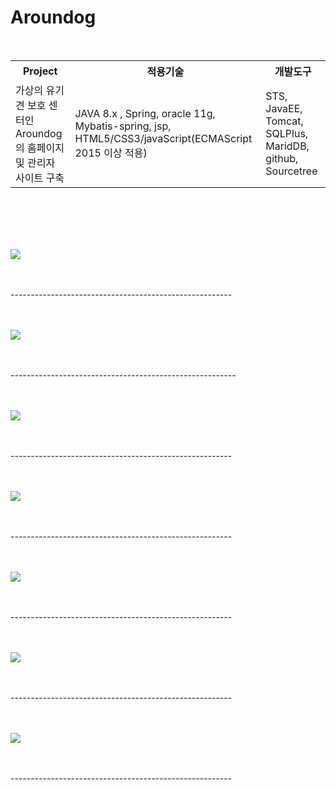 # Aroundog
<br>
<table>
  <tr>
    <th>Project</th>
    <th>적용기술</th>
    <th>개발도구</th>
  </tr>
  <tr>
    <td>가상의 유기견 보호 센터인 Aroundog의 홈페이지 및 관리자 사이트 구축</td>
    <td>JAVA 8.x , Spring, oracle 11g, Mybatis-spring, jsp, HTML5/CSS3/javaScript(ECMAScript 2015 이상 적용)</td>
    <td>STS, JavaEE, Tomcat, SQLPlus, MaridDB, github, Sourcetree</td>
  </tr>
</table>  
<br><br><br><br>


<img src="https://postfiles.pstatic.net/MjAxOTA1MjFfNDYg/MDAxNTU4NDQ0ODkzNTM4.7cFc_EADveO5ydlLqaZjR7VNNTAiSdfR3K6zzpazyCEg.0xsSN-wU7QPkobADsGiflDTqk0wPXPI9NI1_dXHMNIkg.PNG.skykim010/4-1.png?type=w773"> <br><br><br>

-------------------------------------------------------<br><br><br>

<img src="https://postfiles.pstatic.net/MjAxOTA1MjFfNCAg/MDAxNTU4NDQ0ODkzNzQx.fqvzD9BlaI8kZg2Iqej4Da4anuszO-nUty-Y5cwlxZIg.ecnmrunNjnYpO5xNUbITwtltl5cGMELoU7gefjdWN04g.PNG.skykim010/4-2.png?type=w773"> <br><br><br>

--------------------------------------------------------<br><br><br>

<img src="https://postfiles.pstatic.net/MjAxOTA1MjFfMjYw/MDAxNTU4NDQ0ODkzNzg5.o5b69XYh0CvarJBmiL8VRLV45QzT50biYWRREM5xNEIg.3640QTR0Kplxo6I0enbuyGzII_OcK6kS7l6t6Q9_Q_Qg.PNG.skykim010/4-3.png?type=w773"> <br><br><br>

-------------------------------------------------------<br><br><br>

<img src="https://postfiles.pstatic.net/MjAxOTA1MjFfNjAg/MDAxNTU4NDQ0ODkzNjg2.f2W_YV7zCV6GF-tIJRqUHg9q6DE6pj2WoakPqTOuSewg.G1SQvuokVj3Wc_ViVV4cQNgE_XsyOHUHz9bSAvb_qPwg.PNG.skykim010/4-4.png?type=w773"> <br><br><br>

-------------------------------------------------------<br><br><br>

<img src="https://postfiles.pstatic.net/MjAxOTA1MjFfMTAw/MDAxNTU4NDQ0ODkzODIw.AEOvRyfMO6fwRcp3w4SRCtKl4-Pkk3i9tfbU-UM5WnIg.rB97MRMNn_enUrVLoubGpFniW48q70rglPSkdBhUNjYg.PNG.skykim010/4-5.png?type=w773"> <br><br><br>

-------------------------------------------------------<br><br><br>

<img src="https://postfiles.pstatic.net/MjAxOTA1MjFfNTAg/MDAxNTU4NDQ0ODkzOTEy.h_dbWOlYHEXtunibGCULn10hvvP5YLk1ih68s6fzUbwg.hWh9nvMeAqf4O5JKEqGrDnC9pTXbb321staVnLq-rdgg.PNG.skykim010/4-6.png?type=w773"> <br><br><br>

-------------------------------------------------------<br><br><br>

<img src="https://postfiles.pstatic.net/MjAxOTA1MjFfMTQ1/MDAxNTU4NDQ0ODk0MDQx.sKm4fcFY6iJKieWHNk2BgjbF1xHhx_4OKyxgZKEtEsQg.ZqEMh3dj6kBpugjX3E97hIegupnNQBtNIP_TwmZvNZYg.PNG.skykim010/4-7.png?type=w773"> <br><br><br>

-------------------------------------------------------<br><br><br>
